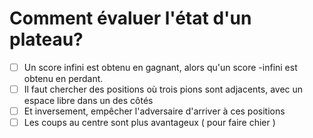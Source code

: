 # Comment évaluer l'état d'un plateau?

- [ ] Un score infini est obtenu en gagnant, alors qu'un score -infini est obtenu en perdant.
- [ ] Il faut chercher des positions où trois pions sont adjacents, avec un espace libre dans un des côtés
- [ ] Et inversement, empêcher l'adversaire d'arriver à ces positions
- [ ] Les coups au centre sont plus avantageux ( pour faire chier )

